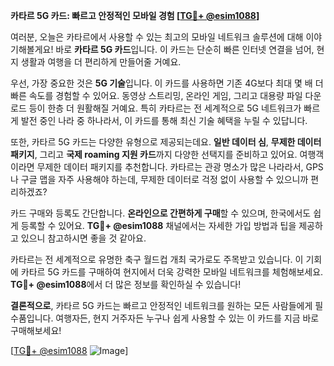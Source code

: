 **카타르 5G 카드: 빠르고 안정적인 모바일 경험 [[TG💪+ @esim1088](https://t.me/s/esim1088)]**

여러분, 오늘은 카타르에서 사용할 수 있는 최고의 모바일 네트워크 솔루션에 대해 이야기해볼게요! 바로 **카타르 5G 카드**입니다. 이 카드는 단순히 빠른 인터넷 연결을 넘어, 현지 생활과 여행을 더 편리하게 만들어줄 거예요.

우선, 가장 중요한 것은 **5G 기술**입니다. 이 카드를 사용하면 기존 4G보다 최대 몇 배 더 빠른 속도를 경험할 수 있어요. 동영상 스트리밍, 온라인 게임, 그리고 대용량 파일 다운로드 등이 한층 더 원활해질 거예요. 특히 카타르는 전 세계적으로 5G 네트워크가 빠르게 발전 중인 나라 중 하나라서, 이 카드를 통해 최신 기술 혜택을 누릴 수 있답니다.

또한, 카타르 5G 카드는 다양한 유형으로 제공되는데요. **일반 데이터 심**, **무제한 데이터 패키지**, 그리고 **국제 roaming 지원 카드**까지 다양한 선택지를 준비하고 있어요. 여행객이라면 무제한 데이터 패키지를 추천합니다. 카타르는 관광 명소가 많은 나라라서, GPS나 구글 맵을 자주 사용해야 하는데, 무제한 데이터로 걱정 없이 사용할 수 있으니까 편리하겠죠?

카드 구매와 등록도 간단합니다. **온라인으로 간편하게 구매**할 수 있으며, 한국에서도 쉽게 등록할 수 있어요. **TG💪+ @esim1088** 채널에서는 자세한 가입 방법과 팁을 제공하고 있으니 참고하시면 좋을 것 같아요.

카타르는 전 세계적으로 유명한 축구 월드컵 개최 국가로도 주목받고 있습니다. 이 기회에 카타르 5G 카드를 구매하여 현지에서 더욱 강력한 모바일 네트워크를 체험해보세요. **TG💪+ @esim1088**에서 더 많은 정보를 확인하실 수 있습니다!

**결론적으로**, 카타르 5G 카드는 빠르고 안정적인 네트워크를 원하는 모든 사람들에게 필수품입니다. 여행자든, 현지 거주자든 누구나 쉽게 사용할 수 있는 이 카드를 지금 바로 구매해보세요!

[[TG💪+ @esim1088](https://t.me/s/esim1088) ![Image](https://i.postimg.cc/Y0z9fWf4/image.png)]